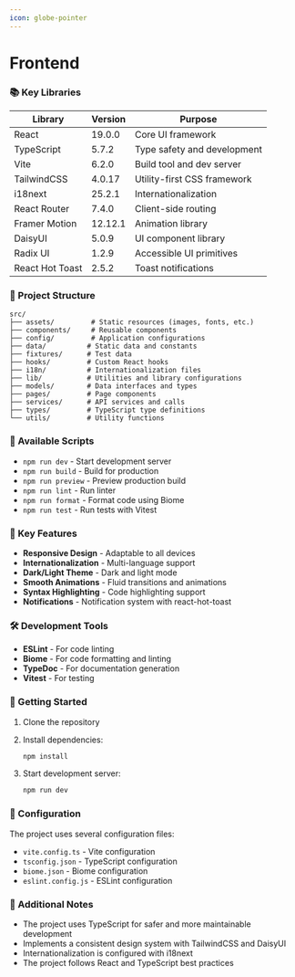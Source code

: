 ```yaml
---
icon: globe-pointer
---
```


# Frontend

### 📚 Key Libraries

| Library         | Version | Purpose                     |
| --------------- | ------- | --------------------------- |
| React           | 19.0.0  | Core UI framework           |
| TypeScript      | 5.7.2   | Type safety and development |
| Vite            | 6.2.0   | Build tool and dev server   |
| TailwindCSS     | 4.0.17  | Utility-first CSS framework |
| i18next         | 25.2.1  | Internationalization        |
| React Router    | 7.4.0   | Client-side routing         |
| Framer Motion   | 12.12.1 | Animation library           |
| DaisyUI         | 5.0.9   | UI component library        |
| Radix UI        | 1.2.9   | Accessible UI primitives    |
| React Hot Toast | 2.5.2   | Toast notifications         |

### 📁 Project Structure

```
src/
├── assets/         # Static resources (images, fonts, etc.)
├── components/     # Reusable components
├── config/         # Application configurations
├── data/          # Static data and constants
├── fixtures/      # Test data
├── hooks/         # Custom React hooks
├── i18n/          # Internationalization files
├── lib/           # Utilities and library configurations
├── models/        # Data interfaces and types
├── pages/         # Page components
├── services/      # API services and calls
├── types/         # TypeScript type definitions
└── utils/         # Utility functions
```

### 🚀 Available Scripts

* `npm run dev` - Start development server
* `npm run build` - Build for production
* `npm run preview` - Preview production build
* `npm run lint` - Run linter
* `npm run format` - Format code using Biome
* `npm run test` - Run tests with Vitest

### 🎨 Key Features

* **Responsive Design** - Adaptable to all devices
* **Internationalization** - Multi-language support
* **Dark/Light Theme** - Dark and light mode
* **Smooth Animations** - Fluid transitions and animations
* **Syntax Highlighting** - Code highlighting support
* **Notifications** - Notification system with react-hot-toast

### 🛠️ Development Tools

* **ESLint** - For code linting
* **Biome** - For code formatting and linting
* **TypeDoc** - For documentation generation
* **Vitest** - For testing

### 🚀 Getting Started

1. Clone the repository
2.  Install dependencies:

    ```bash
    npm install
    ```
3.  Start development server:

    ```bash
    npm run dev
    ```

### 🔧 Configuration

The project uses several configuration files:

* `vite.config.ts` - Vite configuration
* `tsconfig.json` - TypeScript configuration
* `biome.json` - Biome configuration
* `eslint.config.js` - ESLint configuration

### 📝 Additional Notes

* The project uses TypeScript for safer and more maintainable development
* Implements a consistent design system with TailwindCSS and DaisyUI
* Internationalization is configured with i18next
* The project follows React and TypeScript best practices
